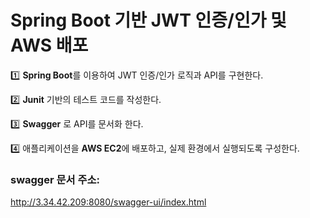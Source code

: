 # Spring Boot 기반 JWT 인증/인가 및 AWS 배포

1️⃣ **Spring Boot**를 이용하여 JWT 인증/인가 로직과 API를 구현한다.

2️⃣ **Junit** 기반의 테스트 코드를 작성한다.

3️⃣ **Swagger** 로 API를 문서화 한다.

4️⃣ 애플리케이션을 **AWS EC2**에 배포하고, 실제 환경에서 실행되도록 구성한다.

### swagger 문서 주소:

http://3.34.42.209:8080/swagger-ui/index.html
